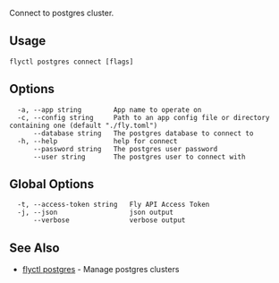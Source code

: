 Connect to postgres cluster.

## Usage

~~~
flyctl postgres connect [flags]
~~~

## Options

~~~
  -a, --app string        App name to operate on
  -c, --config string     Path to an app config file or directory containing one (default "./fly.toml")
      --database string   The postgres database to connect to
  -h, --help              help for connect
      --password string   The postgres user password
      --user string       The postgres user to connect with
~~~

## Global Options

~~~
  -t, --access-token string   Fly API Access Token
  -j, --json                  json output
      --verbose               verbose output
~~~

## See Also

* [flyctl postgres](/docs/flyctl/postgres/)	 - Manage postgres clusters

